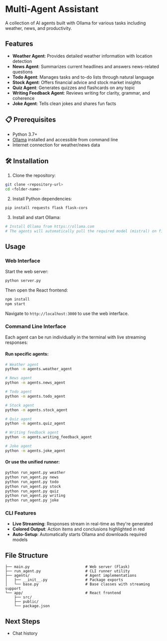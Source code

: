 # Multi-Agent Assistant

A collection of AI agents built with Ollama for various tasks including weather, news, and productivity.

## Features

- **Weather Agent**: Provides detailed weather information with location detection
- **News Agent**: Summarizes current headlines and answers news-related questions
- **Todo Agent**: Manages tasks and to-do lists through natural language
- **Stock Agent**: Offers financial advice and stock market insights
- **Quiz Agent**: Generates quizzes and flashcards on any topic
- **Writing Feedback Agent**: Reviews writing for clarity, grammar, and coherence
- **Joke Agent**: Tells clean jokes and shares fun facts

## 📋 Prerequisites

- Python 3.7+
- [Ollama](https://ollama.com) installed and accessible from command line
- Internet connection for weather/news data

## 🛠️ Installation

1. Clone the repository:
```bash
git clone <repository-url>
cd <folder-name>
```

2. Install Python dependencies:
```bash
pip install requests flask flask-cors
```

3. Install and start Ollama:
```bash
# Install Ollama from https://ollama.com
# The agents will automatically pull the required model (mistral) on first run
```

## Usage

### Web Interface

Start the web server:
```bash
python server.py
```

Then open the React frontend:
```bash
npm install
npm start
```

Navigate to `http://localhost:3000` to use the web interface.

### Command Line Interface

Each agent can be run individually in the terminal with live streaming responses:

#### Run specific agents:
```bash
# Weather agent
python -m agents.weather_agent

# News agent  
python -m agents.news_agent

# Todo agent
python -m agents.todo_agent

# Stock agent
python -m agents.stock_agent

# Quiz agent
python -m agents.quiz_agent

# Writing feedback agent
python -m agents.writing_feedback_agent

# Joke agent
python -m agents.joke_agent
```

#### Or use the unified runner:
```bash
python run_agent.py weather
python run_agent.py news
python run_agent.py todo
python run_agent.py stock
python run_agent.py quiz
python run_agent.py writing
python run_agent.py joke
```

### CLI Features

- **Live Streaming**: Responses stream in real-time as they're generated
- **Colored Output**: Action items and conclusions highlighted in red
- **Auto-Setup**: Automatically starts Ollama and downloads required models

## File Structure
```
├── main.py                         # Web server (Flask)
├── run_agent.py                    # CLI runner utility
├── agents/                         # Agent implementations
│   ├── __init__.py                 # Package exports  
│   └── base.py                     # Base classes with streaming support
└── app/                            # React frontend
    ├── src/
    ├── public/
    └── package.json
```

## Next Steps
- Chat history
